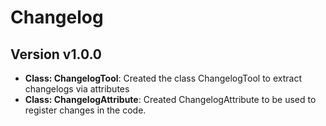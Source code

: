 # Changelog

## Version v1.0.0

- **Class: ChangelogTool**: Created the class ChangelogTool to extract changelogs via attributes
- **Class: ChangelogAttribute**: Created ChangelogAttribute to be used to register changes in the code.

